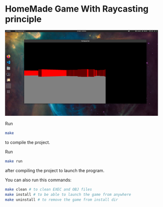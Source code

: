 # HomeMade Game With Raycasting principle

![Raycast Window](ressources/window.png)

Run
```bash
make 
```
to compile the project.

Run 
```bash
make run
```
after compiling the project to launch the program.

You can also run this commands:
```bash
make clean # to clean EXEC and OBJ files
make install # to be able to launch the game from anywhere
make uninstall # to remove the game from install dir 
```
